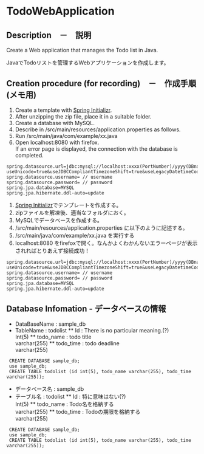 # TodoWebApplication

## Description　－　説明
Create a Web application that manages the Todo list in Java.

JavaでTodoリストを管理するWebアプリケーションを作成します。

## Creation procedure (for recording)　－　作成手順(メモ用)
 1. Create a template with [Spring Initializr](https://start.spring.io/).
 2. After unzipping the zip file, place it in a suitable folder.
 3. Create a database with MySQL.
 4. Describe in /src/main/resources/application.properties as follows.
 5. Run /src/main/java/com/example/xx.java
 6. Open localhost:8080 with firefox.<br>
    If an error page is displayed, the connection with the database is completed.
  ```java:application.properties
  spring.datasource.url=jdbc:mysql://localhost:xxxx(PortNumber)/yyyy(DBname)?useUnicode=true&useJDBCCompliantTimezoneShift=true&useLegacyDatetimeCode=false&serverTimezone=UTC
  spring.datasource.username= // username
  spring.datasource.password= // password
  spring.jpa.database=MYSQL
  spring.jpa.hibernate.ddl-auto=update
  ```

 1. [Spring Initializr](https://start.spring.io/)でテンプレートを作成する。
 2. zipファイルを解凍後、適当なフォルダにおく。
 3. MySQLでデータベースを作成する。
 4. /src/main/resources/application.properties に以下のように記述する。
 5. /src/main/java/com/example/xx.java を実行する
 6. localhost:8080 をfirefoxで開く。なんかよくわかんないエラーページが表示されればとりあえず接続成功！
  ```java:application.properties
  spring.datasource.url=jdbc:mysql://localhost:xxxx(PortNumber)/yyyy(DBname)?useUnicode=true&useJDBCCompliantTimezoneShift=true&useLegacyDatetimeCode=false&serverTimezone=UTC
  spring.datasource.username= // username
  spring.datasource.password= // password
  spring.jpa.database=MYSQL
  spring.jpa.hibernate.ddl-auto=update
  ```

## Database Infomation - データベースの情報
* DataBaseName : sample_db
* TableName : todolist
 ** Id : There is no particular meaning.(?)<br>
  Int(5)
 ** todo_name : todo title<br>
  varchar(255)
 ** todo_time : todo deadline<br>
  varchar(255)
```SQL:createDataBase
 CREATE DATABASE sample_db;
 use sample_db;
 CREATE TABLE todolist (id int(5), todo_name varchar(255), todo_time varchar(255));
```

* データベース名 : sample_db
* テーブル名 : todolist
 ** Id : 特に意味はない(?)<br>
  Int(5)
 ** todo_name : Todo名を格納する<br>
  varchar(255)
 ** todo_time : Todoの期限を格納する<br>
  varchar(255)
```SQL:createDataBase
 CREATE DATABASE sample_db;
 use sample_db;
 CREATE TABLE todolist (id int(5), todo_name varchar(255), todo_time varchar(255));
```
